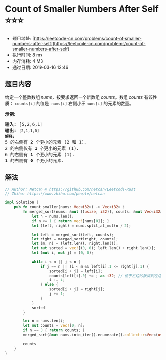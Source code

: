 # Count of Smaller Numbers After Self :star::star::star:
- 题目地址: [https://leetcode-cn.com/problems/count-of-smaller-numbers-after-self](https://leetcode-cn.com/problems/count-of-smaller-numbers-after-self)
- 执行时间: 8 ms 
- 内存消耗: 4 MB
- 通过日期: 2019-03-16 12:46

## 题目内容
<p>给定一个整数数组 <em>nums</em>，按要求返回一个新数组 <em>counts</em>。数组 <em>counts</em> 有该性质： <code>counts[i]</code> 的值是  <code>nums[i]</code> 右侧小于 <code>nums[i]</code> 的元素的数量。</p>

<p><strong>示例:</strong></p>

<pre><strong>输入:</strong> [5,2,6,1]
<strong>输出:</strong> <code>[2,1,1,0] 
<strong>解释:</strong></code>
5 的右侧有 <strong>2 </strong>个更小的元素 (2 和 1).
2 的右侧仅有 <strong>1 </strong>个更小的元素 (1).
6 的右侧有 <strong>1 </strong>个更小的元素 (1).
1 的右侧有 <strong>0 </strong>个更小的元素.
</pre>


## 解法
```rust
// Author: Netcan @ https://github.com/netcan/Leetcode-Rust
// Zhihu: https://www.zhihu.com/people/netcan

impl Solution {
    pub fn count_smaller(nums: Vec<i32>) -> Vec<i32> {
        fn merged_sort(nums: &mut [(usize, i32)], counts: &mut Vec<i32>) -> Vec<(usize, i32)> {
            let n = nums.len();
            if n <= 1 { return vec![nums[0]]; }
            let (left, right) = nums.split_at_mut(n / 2);

            let left = merged_sort(left, counts);
            let right = merged_sort(right, counts);
            let (m, n) = (left.len(), right.len());
            let mut sorted = vec![(0, 0); left.len() + right.len()];
            let (mut i, mut j) = (0, 0);

            while i < m || j < n {
                if j == n || (i < m && left[i].1 <= right[j].1) {
                    sorted[i + j] = left[i];
                    counts[left[i].0] += j as i32; // 位于右边的数排到左边的都是小于这个数
                    i += 1;
                } else {
                    sorted[i + j] = right[j];
                    j += 1;
                }
            }
            sorted
        }

        let n = nums.len();
        let mut counts = vec![0; n];
        if n == 0 { return counts; }
        merged_sort(&mut nums.into_iter().enumerate().collect::<Vec<(usize, i32)>>(), &mut counts);

        counts
    }
}

```